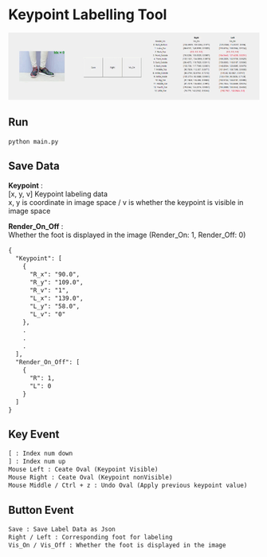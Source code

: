 # Keypoint Labelling Tool
<p align = 'center'>
    <img src = './assets/Keypoint Label Tool.gif'>
</p>
  
## Run

    python main.py


## Save Data
**Keypoint** : </br>
[x, y, v] Keypoint labeling data</br>
x, y is coordinate in image space / v is whether the keypoint is visible in image space</br>

**Render_On_Off** : </br>
Whether the foot is displayed in the image (Render_On: 1, Render_Off: 0)

    {
      "Keypoint": [
        {
          "R_x": "90.0",
          "R_y": "109.0",
          "R_v": "1",
          "L_x": "139.0",
          "L_y": "58.0",
          "L_v": "0"
        }, 
        .
        .
        .
      ],
      "Render_On_Off": [
        {
          "R": 1,
          "L": 0
        }
      ]
    }


## Key Event

    [ : Index num down
    ] : Index num up
    Mouse Left : Ceate Oval (Keypoint Visible)
    Mouse Right : Ceate Oval (Keypoint nonVisible)
    Mouse Middle / Ctrl + z : Undo Oval (Apply previous keypoint value)


## Button Event

    Save : Save Label Data as Json
    Right / Left : Corresponding foot for labeling
    Vis_On / Vis_Off : Whether the foot is displayed in the image